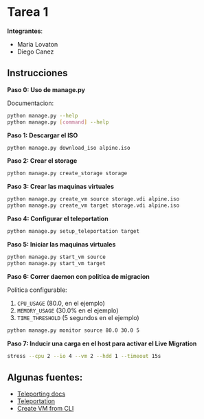 # Tarea 1

**Integrantes**:

- Maria Lovaton
- Diego Canez

## Instrucciones

**Paso 0: Uso de manage.py**

Documentacion:

```sh
python manage.py --help
python manage.py [command] --help
```

**Paso 1: Descargar el ISO**

```sh
python manage.py download_iso alpine.iso
```

**Paso 2: Crear el storage**

```sh
python manage.py create_storage storage
```

**Paso 3: Crear las maquinas virtuales**

```sh
python manage.py create_vm source storage.vdi alpine.iso
python manage.py create_vm target storage.vdi alpine.iso
```

**Paso 4: Configurar el teleportation**

```sh
python manage.py setup_teleportation target
```

**Paso 5: Iniciar las maquinas virtuales**

```sh
python manage.py start_vm source
python manage.py start_vm target
```

**Paso 6: Correr daemon con politica de migracion**

Politica configurable:
1. `CPU_USAGE` (80.0, en el ejemplo)
2. `MEMORY_USAGE` (30.0% en el ejemplo)
3. `TIME_THRESHOLD` (5 segundos en el ejemplo)

```sh
python manage.py monitor source 80.0 30.0 5
```

**Paso 7: Inducir una carga en el host para activar el Live Migration**

```sh
stress --cpu 2 --io 4 --vm 2 --hdd 1 --timeout 15s
```

## Algunas fuentes:

- [Teleporting docs](https://docs.oracle.com/en/virtualization/virtualbox/6.0/admin/teleporting.html)
- [Teleportation](http://www.techsologic.com/virtualbox-live-migration.php)
- [Create VM from CLI](https://www.andreafortuna.org/2019/10/24/how-to-create-a-virtualbox-vm-from-command-line/)
